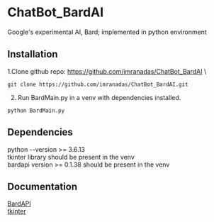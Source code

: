 
# ChatBot_BardAI

Google's experimental AI, Bard; implemented in python environment



## Installation

1.Clone github repo: https://github.com/imranadas/ChatBot_BardAI \
```
git clone https://github.com/imranadas/ChatBot_BardAI.git
```
2. Run BardMain.py in a venv with dependencies installed.
```
python BardMain.py
```

    
## Dependencies
python --version >= 3.6.13 \
tkinter library should be present in the venv \
bardapi version >= 0.1.38 should be present in the venv
## Documentation

[BardAPI](https://pypi.org/project/bardapi/)\
[tkinter](https://docs.python.org/3/library/tkinter.html)


